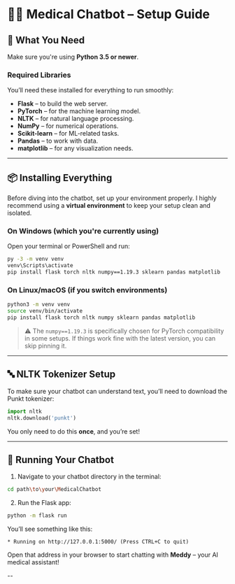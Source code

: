 # 👨‍⚕️ Medical Chatbot – Setup Guide

## 🧰 What You Need

Make sure you're using **Python 3.5 or newer**.

### Required Libraries

You’ll need these installed for everything to run smoothly:

- **Flask** – to build the web server.
- **PyTorch** – for the machine learning model.
- **NLTK** – for natural language processing.
- **NumPy** – for numerical operations.
- **Scikit-learn** – for ML-related tasks.
- **Pandas** – to work with data.
- **matplotlib** – for any visualization needs.

---

## 📦 Installing Everything

Before diving into the chatbot, set up your environment properly. I highly recommend using a **virtual environment** to keep your setup clean and isolated.

### On Windows (which you're currently using)

Open your terminal or PowerShell and run:

```bash
py -3 -m venv venv
venv\Scripts\activate
pip install flask torch nltk numpy==1.19.3 sklearn pandas matplotlib
```

### On Linux/macOS (if you switch environments)

```bash
python3 -m venv venv
source venv/bin/activate
pip install flask torch nltk numpy sklearn pandas matplotlib
```

> ⚠️ The `numpy==1.19.3` is specifically chosen for PyTorch compatibility in some setups. If things work fine with the latest version, you can skip pinning it.

---

## 🔤 NLTK Tokenizer Setup

To make sure your chatbot can understand text, you’ll need to download the Punkt tokenizer:

```python
import nltk
nltk.download('punkt')
```

You only need to do this **once**, and you’re set!

---

## 🚀 Running Your Chatbot

1. Navigate to your chatbot directory in the terminal:

```bash
cd path\to\your\MedicalChatbot
```

2. Run the Flask app:

```bash
python -m flask run
```

You’ll see something like this:

```
* Running on http://127.0.0.1:5000/ (Press CTRL+C to quit)
```

Open that address in your browser to start chatting with **Meddy** – your AI medical assistant!

--